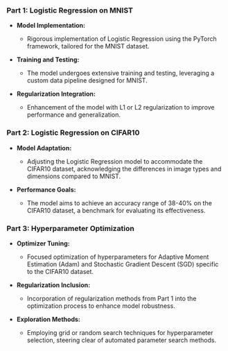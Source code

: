 ### Part 1: Logistic Regression on MNIST

- **Model Implementation:**
  - Rigorous implementation of Logistic Regression using the PyTorch framework, tailored for the MNIST dataset.

- **Training and Testing:**
  - The model undergoes extensive training and testing, leveraging a custom data pipeline designed for MNIST.

- **Regularization Integration:**
  - Enhancement of the model with L1 or L2 regularization to improve performance and generalization.

### Part 2: Logistic Regression on CIFAR10

- **Model Adaptation:**
  - Adjusting the Logistic Regression model to accommodate the CIFAR10 dataset, acknowledging the differences in image types and dimensions compared to MNIST.

- **Performance Goals:**
  - The model aims to achieve an accuracy range of 38-40% on the CIFAR10 dataset, a benchmark for evaluating its effectiveness.

### Part 3: Hyperparameter Optimization

- **Optimizer Tuning:**
  - Focused optimization of hyperparameters for Adaptive Moment Estimation (Adam) and Stochastic Gradient Descent (SGD) specific to the CIFAR10 dataset.

- **Regularization Inclusion:**
  - Incorporation of regularization methods from Part 1 into the optimization process to enhance model robustness.

- **Exploration Methods:**
  - Employing grid or random search techniques for hyperparameter selection, steering clear of automated parameter search methods.
